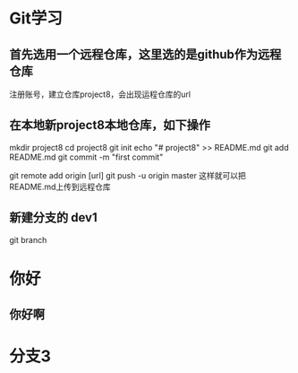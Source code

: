 # Git学习
## 首先选用一个远程仓库，这里选的是github作为远程仓库
注册账号，建立仓库project8，会出现运程仓库的url
## 在本地新project8本地仓库，如下操作
mkdir project8
cd project8
git init
echo "# project8" >> README.md
git add README.md
git commit -m "first commit"

git remote add origin [url]
git push -u origin master
这样就可以把README.md上传到远程仓库

## 新建分支的 dev1
git branch 


你好
=======

你好啊
--------

分支3
=========
